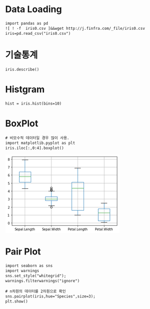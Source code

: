 # Data Loading


```
import pandas as pd
![ ! -f  iris0.csv ]&&wget http://j.finfra.com/_file/iris0.csv
iris=pd.read_csv("iris0.csv")

```

# 기술통계


```
iris.describe()
```

# Histgram


```
hist = iris.hist(bins=10)
```

# BoxPlot


```
# 비모수적 데이터일 경우 많이 사용.
import matplotlib.pyplot as plt
iris.iloc[:,0:4].boxplot() 
```


    
![png](2.EDA_files/2.EDA_7_0.png)
    


# Pair Plot


```
import seaborn as sns
import warnings
sns.set_style("whitegrid");
warnings.filterwarnings("ignore")

# n차원의 데이터를 2차원으로 확인
sns.pairplot(iris,hue="Species",size=3);
plt.show()
```


```

```
